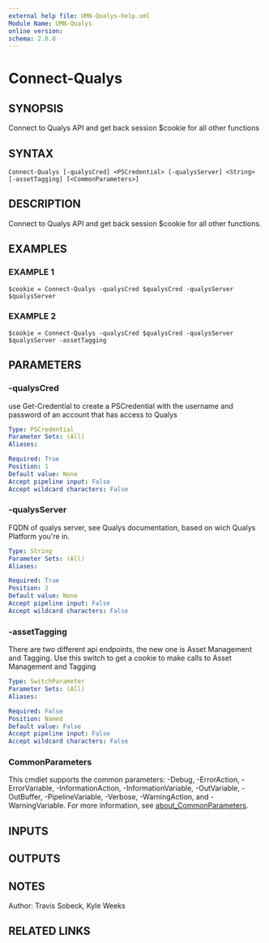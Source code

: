 ```yaml
---
external help file: UMN-Qualys-help.xml
Module Name: UMN-Qualys
online version:
schema: 2.0.0
---
```


# Connect-Qualys

## SYNOPSIS
Connect to Qualys API and get back session $cookie for all other functions

## SYNTAX

```
Connect-Qualys [-qualysCred] <PSCredential> [-qualysServer] <String> [-assetTagging] [<CommonParameters>]
```

## DESCRIPTION
Connect to Qualys API and get back session $cookie for all other functions.

## EXAMPLES

### EXAMPLE 1
```
$cookie = Connect-Qualys -qualysCred $qualysCred -qualysServer $qualysServer
```

### EXAMPLE 2
```
$cookie = Connect-Qualys -qualysCred $qualysCred -qualysServer $qualysServer -assetTagging
```

## PARAMETERS

### -qualysCred
use Get-Credential to create a PSCredential with the username and password of an account that has access to Qualys

```yaml
Type: PSCredential
Parameter Sets: (All)
Aliases:

Required: True
Position: 1
Default value: None
Accept pipeline input: False
Accept wildcard characters: False
```

### -qualysServer
FQDN of qualys server, see Qualys documentation, based on wich Qualys Platform you're in.

```yaml
Type: String
Parameter Sets: (All)
Aliases:

Required: True
Position: 2
Default value: None
Accept pipeline input: False
Accept wildcard characters: False
```

### -assetTagging
There are two different api endpoints, the new one is Asset Management and Tagging. 
Use this switch to get a cookie to make calls to Asset Management and Tagging

```yaml
Type: SwitchParameter
Parameter Sets: (All)
Aliases:

Required: False
Position: Named
Default value: False
Accept pipeline input: False
Accept wildcard characters: False
```

### CommonParameters
This cmdlet supports the common parameters: -Debug, -ErrorAction, -ErrorVariable, -InformationAction, -InformationVariable, -OutVariable, -OutBuffer, -PipelineVariable, -Verbose, -WarningAction, and -WarningVariable. For more information, see [about_CommonParameters](http://go.microsoft.com/fwlink/?LinkID=113216).

## INPUTS

## OUTPUTS

## NOTES
Author: Travis Sobeck, Kyle Weeks

## RELATED LINKS
